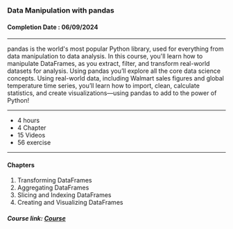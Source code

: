 ### Data Manipulation with pandas


#### Completion Date : 06/09/2024

---

pandas is the world's most popular Python library, used for everything from data manipulation to data analysis. In this course, you'll learn how to manipulate DataFrames, as you extract, filter, and transform real-world datasets for analysis. Using pandas you’ll explore all the core data science concepts. Using real-world data, including Walmart sales figures and global temperature time series, you’ll learn how to import, clean, calculate statistics, and create visualizations—using pandas to add to the power of Python!


---

- 4 hours
- 4 Chapter
- 15 Videos
- 56 exercise

---

#### Chapters
1. Transforming DataFrames
2. Aggregating DataFrames
3. Slicing and Indexing DataFrames
4. Creating and Visualizing DataFrames

##### Course link: [Course](https://app.datacamp.com/learn/courses/data-manipulation-with-pandas)
